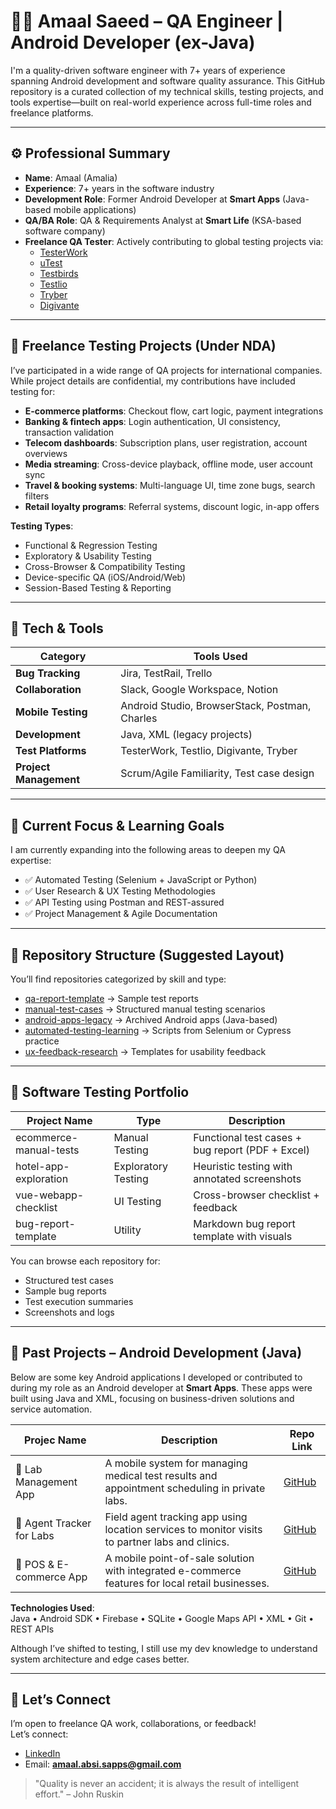# 👩‍💻 Amaal Saeed – QA Engineer | Android Developer (ex-Java)

I'm a quality-driven software engineer with 7+ years of experience spanning Android development and software quality assurance. This GitHub repository is a curated collection of my technical skills, testing projects, and tools expertise—built on real-world experience across full-time roles and freelance platforms.

---

## ⚙️ Professional Summary

- **Name**: Amaal (Amalia)
- **Experience**: 7+ years in the software industry
- **Development Role**: Former Android Developer at **Smart Apps** (Java-based mobile applications)
- **QA/BA Role**: QA & Requirements Analyst at **Smart Life** (KSA-based software company)
- **Freelance QA Tester**: Actively contributing to global testing projects via:
  - [TesterWork](https://testerwork.com)
  - [uTest](https://utest.com)
  - [Testbirds](https://testbirds.com)
  - [Testlio](https://testlio.com)
  - [Tryber](https://tryber.me)
  - [Digivante](https://www.digivante.com)

---

## 🧭 Freelance Testing Projects (Under NDA)

I’ve participated in a wide range of QA projects for international companies. While project details are confidential, my contributions have included testing for:

- **E-commerce platforms**: Checkout flow, cart logic, payment integrations
- **Banking & fintech apps**: Login authentication, UI consistency, transaction validation
- **Telecom dashboards**: Subscription plans, user registration, account overviews
- **Media streaming**: Cross-device playback, offline mode, user account sync
- **Travel & booking systems**: Multi-language UI, time zone bugs, search filters
- **Retail loyalty programs**: Referral systems, discount logic, in-app offers

**Testing Types**:
- Functional & Regression Testing  
- Exploratory & Usability Testing  
- Cross-Browser & Compatibility Testing  
- Device-specific QA (iOS/Android/Web)  
- Session-Based Testing & Reporting  

---

## 🧰 Tech & Tools

| Category            | Tools Used                                         |
|---------------------|----------------------------------------------------|
| **Bug Tracking**    | Jira, TestRail, Trello                             |
| **Collaboration**   | Slack, Google Workspace, Notion                    |
| **Mobile Testing**  | Android Studio, BrowserStack, Postman, Charles     |
| **Development**     | Java, XML (legacy projects)                        |
| **Test Platforms**  | TesterWork, Testlio, Digivante, Tryber             |
| **Project Management** | Scrum/Agile Familiarity, Test case design       |

---

## 🎯 Current Focus & Learning Goals

I am currently expanding into the following areas to deepen my QA expertise:

- ✅ Automated Testing (Selenium + JavaScript or Python)
- ✅ User Research & UX Testing Methodologies
- ✅ API Testing using Postman and REST-assured
- ✅ Project Management & Agile Documentation

---

## 📁 Repository Structure (Suggested Layout)

You’ll find repositories categorized by skill and type:

- [qa-report-template](./qa-report-template) → Sample test reports  
- [manual-test-cases](./manual-test-cases) → Structured manual testing scenarios  
- [android-apps-legacy](./android-projects) → Archived Android apps (Java-based)  
- [automated-testing-learning](./automated-testing-learning) → Scripts from Selenium or Cypress practice  
- [ux-feedback-research](./ux-feedback-research) → Templates for usability feedback  

---

## 🧪 Software Testing Portfolio

| Project Name             | Type               | Description                                      |
|--------------------------|--------------------|--------------------------------------------------|
| ecommerce-manual-tests   | Manual Testing     | Functional test cases + bug report (PDF + Excel) |
| hotel-app-exploration    | Exploratory Testing| Heuristic testing with annotated screenshots     |
| vue-webapp-checklist     | UI Testing         | Cross-browser checklist + feedback               |
| bug-report-template      | Utility            | Markdown bug report template with visuals        |

You can browse each repository for:
- Structured test cases
- Sample bug reports
- Test execution summaries
- Screenshots and logs

---

## 📱 Past Projects – Android Development (Java)

Below are some key Android applications I developed or contributed to during my role as an Android developer at **Smart Apps**. These apps were built using Java and XML, focusing on business-driven solutions and service automation.

| Projec Name                   | Description                                                                                   | Repo Link                                              |
|-------------------------------|-----------------------------------------------------------------------------------------------|--------------------------------------------------------|
| 🧪 Lab Management App        | A mobile system for managing medical test results and appointment scheduling in private labs. | [GitHub](https://github.com/)|
| 📍 Agent Tracker for Labs     | Field agent tracking app using location services to monitor visits to partner labs and clinics.| [GitHub](https://github.com/)|
| 🛒 POS & E-commerce App      | A mobile point-of-sale solution with integrated e-commerce features for local retail businesses.| [GitHub](https://github.com/)|

**Technologies Used**:  
Java • Android SDK • Firebase • SQLite • Google Maps API • XML • Git • REST APIs

Although I’ve shifted to testing, I still use my dev knowledge to understand system architecture and edge cases better.

---

## 🤝 Let’s Connect

I’m open to freelance QA work, collaborations, or feedback!  
Let’s connect:

- [LinkedIn](https://linkedin.com/in/amaal-al-absi)
- Email: **amaal.absi.sapps@gmail.com**

> "Quality is never an accident; it is always the result of intelligent effort." – John Ruskin
